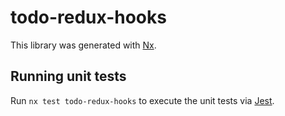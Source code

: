 # todo-redux-hooks

This library was generated with [Nx](https://nx.dev).

## Running unit tests

Run `nx test todo-redux-hooks` to execute the unit tests via [Jest](https://jestjs.io).
